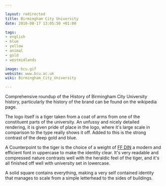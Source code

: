 ```yaml
---

layout: redirected
title: Birmingham City University
date: 2010-08-17 13:05:50 +01:00

tags:
- english
- blue
- yellow
- animal
- gold
- westmidlands

image: bcu.gif
website: www.bcu.ac.uk
wiki: Birmingham_City_University

---
```


Comprehensive roundup of the History of Birmingham City University history, particularly the history of the brand can be found on the wikipedia page.

The logo itself is a tiger taken from a coat of arms from one of the constituent parts of the university. An unfussy and nicely detailed rendering, it is given pride of place in the logo, where it's large scale in comparison to the type really shows it off. Added to this is the strong contrast of the deep gold and blue.

A Counterpoint to the tiger is the choice of a weight of [FF DIN](http://dinfont.com/) a modern and efficient font in uppercase to make the identity clear. It's very readable and compressed nature contrasts well with the heraldic feel of the tiger, and it's all finished off well with university set in lowercase.

A solid square contains everything, making a very self contained identity that manages to scale from a simple letterhead to the sides of buildings.
